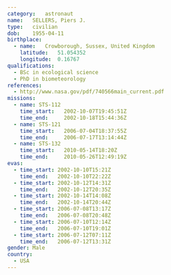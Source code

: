 ```yaml
---
category:	astronaut
name:	SELLERS, Piers J.
type:	civilian
dob:	1955-04-11
birthplace:
  - name:	Crowborough, Sussex, United Kingdom
    latitude:	51.054352
    longitude:	0.16767
qualifications:
  - BSc in ecological science
  - PhD in biometeorology
references:
  - http://www.nasa.gov/pdf/740566main_current.pdf
missions:
  - name: STS-112
    time_start:   2002-10-07T19:45:51Z
    time_end:     2002-10-18T15:44:36Z
  - name: STS-121
    time_start:   2006-07-04T18:37:55Z
    time_end:     2006-07-17T13:14:44Z
  - name: STS-132
    time_start:   2010-05-14T18:20Z
    time_end:     2010-05-26T12:49:19Z
evas:
  - time_start: 2002-10-10T15:21Z
    time_end:   2002-10-10T22:22Z
  - time_start: 2002-10-12T14:31Z
    time_end:   2002-10-12T20:35Z
  - time_start: 2002-10-14T14:08Z
    time_end:   2002-10-14T20:44Z
  - time_start: 2006-07-08T13:17Z
    time_end:   2006-07-08T20:48Z
  - time_start: 2006-07-10T12:14Z
    time_end:   2006-07-10T19:01Z
  - time_start: 2006-07-12T07:11Z
    time_end:   2006-07-12T13:31Z
gender:	Male
country:
  - USA
---
```

